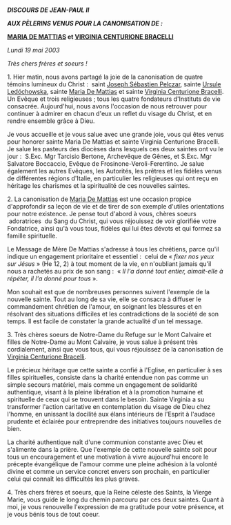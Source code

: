 ***DISCOURS DE JEAN-PAUL II***

***AUX PÈLERINS VENUS POUR LA CANONISATION DE :***

**[MARIA DE MATTIAS](http://localhost/news_services/liturgy/saints/ns_lit_doc_20030518_de-mattias_fr.html) et [VIRGINIA CENTURIONE BRACELLI](http://localhost/news_services/liturgy/saints/ns_lit_doc_20030518_bracelli_fr.html)**

*Lundi 19 mai 2003*

*Très chers frères et soeurs !*

1. Hier matin, nous avons partagé la joie de la canonisation de quatre témoins lumineux du Christ :  saint [Joseph Sébastien Pelczar](http://localhost/news_services/liturgy/saints/ns_lit_doc_20030518_pelczar_fr.html), sainte [Ursule Ledóchowska](http://localhost/news_services/liturgy/saints/ns_lit_doc_20030518_ledochowska_fr.html), sainte [Maria De Mattias](http://localhost/news_services/liturgy/saints/ns_lit_doc_20030518_de-mattias_fr.html) et sainte [Virginia Centurione Bracelli](http://localhost/news_services/liturgy/saints/ns_lit_doc_20030518_bracelli_fr.html). Un Evêque et trois religieuses ; tous les quatre fondateurs d'Instituts de vie consacrée. Aujourd'hui, nous avons l'occasion de nous retrouver pour continuer à admirer en chacun d'eux un reflet du visage du Christ, et en rendre ensemble grâce à Dieu.

Je vous accueille et je vous salue avec une grande joie, vous qui êtes venus pour honorer sainte Maria De Mattias et sainte Virginia Centurione Bracelli. Je salue les pasteurs des diocèses dans lesquels ces deux saintes ont vu le jour :  S.Exc. Mgr Tarcisio Bertone, Archevêque de Gênes, et S.Exc. Mgr Salvatore Boccaccio, Evêque de Frosinone-Veroli-Ferentino. Je salue également les autres Evêques, les Autorités, les prêtres et les fidèles venus de différentes régions d'Italie, en particulier les religieuses qui ont reçu en héritage les charismes et la spiritualité de ces nouvelles saintes.

2. La canonisation de [Maria De Mattias](http://localhost/news_services/liturgy/saints/ns_lit_doc_20030518_de-mattias_fr.html) est une occasion propice d'approfondir sa leçon de vie et de tirer de son exemple d'utiles orientations pour notre existence. Je pense tout d'abord à vous, chères soeurs  adoratrices  du Sang du Christ, qui vous réjouissez de voir glorifiée votre Fondatrice, ainsi qu'à vous tous, fidèles qui lui êtes dévots et qui formez sa famille spirituelle.

Le Message de Mère De Mattias s'adresse à tous les chrétiens, parce qu'il indique un engagement prioritaire et essentiel :  celui de « *fixer nos yeux sur Jésus* » (He 12, 2) à tout moment de la vie, en n'oubliant jamais qu'il nous a rachetés au prix de son sang :  « *Il l'a donné tout entier, aimait-elle à répéter, il l'a donné pour tous* ».

Mon souhait est que de nombreuses personnes suivent l'exemple de la nouvelle sainte. Tout au long de sa vie, elle se consacra à diffuser le commandement chrétien de l'amour, en soignant les blessures et en résolvant des situations difficiles et les contradictions de la société de son temps. Il est facile de constater la grande actualité d'un tel message.

3. Très chères soeurs de Notre-Dame du Refuge sur le Mont Calvaire et filles de Notre-Dame au Mont Calvaire, je vous salue à présent très cordialement, ainsi que vous tous, qui vous réjouissez de la canonisation de [Virginia Centurione Bracelli](http://localhost/news_services/liturgy/saints/ns_lit_doc_20030518_bracelli_fr.html).

Le précieux héritage que cette sainte a confié à l'Eglise, en particulier à ses filles spirituelles, consiste dans la charité entendue non pas comme un simple secours matériel, mais comme un engagement de solidarité authentique, visant à la pleine libération et à la promotion humaine et spirituelle de ceux qui se trouvent dans le besoin. Sainte Virginia a su transformer l'action caritative en contemplation du visage de Dieu chez l'homme, en unissant la docilité aux élans intérieurs de l'Esprit à l'audace prudente et éclairée pour entreprendre des initiatives toujours nouvelles de bien.

La charité authentique naît d'une communion constante avec Dieu et s'alimente dans la prière. Que l'exemple de cette nouvelle sainte soit pour tous un encouragement et une motivation à vivre aujourd'hui encore le précepte évangélique de l'amour comme une pleine adhésion à la volonté divine et comme un service concret envers son prochain, en particulier celui qui connaît les difficultés les plus graves.

4. Très chers frères et soeurs, que la Reine céleste des Saints, la Vierge Marie, vous guide le long du chemin parcouru par ces deux saintes. Quant à moi, je vous renouvelle l'expression de ma gratitude pour votre présence, et je vous bénis tous de tout coeur.